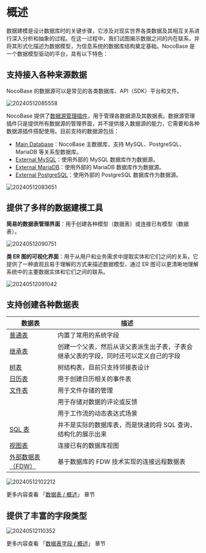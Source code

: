 # 概述

数据建模是设计数据库时的关键步骤，它涉及对现实世界各类数据及其相互关系进行深入分析和抽象的过程。在这一过程中，我们试图揭示数据之间的内在联系，并将其形式化描述为数据模型，为信息系统的数据库结构奠定基础。NocoBase 是一个数据模型驱动的平台，具有以下特色：

## 支持接入各种来源数据

NocoBase 的数据源可以是常见的各类数据库、API（SDK）平台和文件。

![20240512085558](https://static-docs.nocobase.com/20240512085558.png)

NocoBase 提供了[数据源管理插件](/data-sources/data-source-manager)，用于管理各数据源及其数据表。数据源管理插件只是提供所有数据源的管理界面，并不提供接入数据源的能力，它需要和各种数据源插件搭配使用。目前支持的数据源包括：

- [Main Database](/data-sources/data-source-main)：NocoBase 主数据库，支持 MySQL、PostgreSQL、MariaDB 等关系型数据库。
- [External MySQL](/data-sources/data-source-external-mysql)：使用外部的 MySQL 数据库作为数据源。
- [External MariaDB](/data-sources/data-source-external-mariadb)：使用外部的 MariaDB 数据库作为数据源。
- [External PostgreSQL](/data-sources/data-source-external-postgres)：使用外部的 PostgreSQL 数据库作为数据源。

![20240512083651](https://static-docs.nocobase.com/20240512083651.png)

## 提供了多样的数据建模工具

**简易的数据表管理界面**：用于创建各种模型（数据表）或连接已有模型（数据表）。

![20240512090751](https://static-docs.nocobase.com/20240512090751.png)

**类 ER 图的可视化界面**：用于从用户和业务需求中提取实体和它们之间的关系，它提供了一种直观且易于理解的方式来描述数据模型，通过 ER 图可以更清晰地理解系统中的主要数据实体和它们之间的联系。

![20240512091042](https://static-docs.nocobase.com/20240410075906.png)

## 支持创建各种数据表

| 数据表 | 描述 |
| - | - |
| [普通表](/data-sources/data-source-main/general-collection) | 内置了常用的系统字段 |
| [继承表](/data-sources/data-source-main/inheritance-collection) | 创建一个父表，然后从该父表派生出子表，子表会继承父表的字段，同时还可以定义自己的字段 |
| [树表](/data-sources/collection-tree) | 树结构表，目前只支持邻接表设计 |
| [日历表](/data-sources/calendar/calendar-collection) | 用于创建日历相关的事件表 |
| [文件表](/data-sources/file-manager/file-collection) | 用于文件存储的管理 |
|  | 用于存储对数据的评论或反馈 |
|  | 用于工作流的动态表达式场景 |
| [SQL 表](/data-sources/collection-sql) | 并不是实际的数据库表，而是快速的将 SQL 查询，结构化的展示出来 |
| [视图表](/data-sources/collection-view) | 连接已有的数据库视图 |
| [外部数据表（FDW）](/data-sources/collection-fdw) | 基于数据库的 FDW 技术实现的连接远程数据表 |

![20240512102212](https://static-docs.nocobase.com/20240512102212.png)

更多内容查看 「[数据表 / 概述](/data-sources/data-modeling/collection)」 章节

## 提供了丰富的字段类型

![20240512110352](https://static-docs.nocobase.com/20240512110352.png)

更多内容查看 「[数据表字段 / 概述](/data-sources/data-modeling/collection-fields)」 章节
